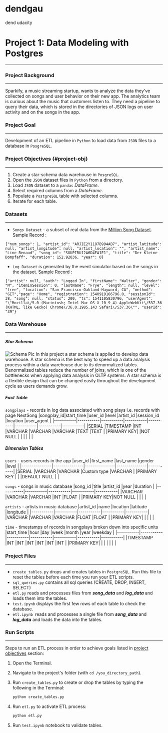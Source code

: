# dendgau
dend udacity
# Project 1: Data Modeling with Postgres

---

### Project Background

---

Sparkify, a music streaming startup, wants to analyze the data they've collected on songs and user behavior on their new app. The analytics team is curious about the music that customers listen to. They need a pipeline to query their data, which is stored in the directories of JSON logs on user activity and on the songs in the app.

### Project Goal

---

Development of an ETL pipeline in `Python` to load data from `JSON` files to a database in `PosgreSQL`.

### Project Objectives {#project-obj}

---

1. Create a star-schema data warehouse in `PosgreSQL`.
2. Open the `JSON` dataset files in `Python` from a directory.
3. Load `JSON` dataset to a `pandas` *DataFrame*.
4. Select required columns from a *DataFrame*.
5. Populate a `PostgreSQL` table with selected columns.
6. Iterate for each table.

### Datasets

---

- `Songs Dataset` - a subset of real data from the [Million Song Dataset].
Sample Record :
```
{"num_songs": 1, "artist_id": "ARJIE2Y1187B994AB7", "artist_latitude": null, "artist_longitude": null, "artist_location": "", "artist_name": "Line Renaud", "song_id": "SOUPIRU12A6D4FA1E1", "title": "Der Kleine Dompfaff", "duration": 152.92036, "year": 0}
```
- `Log Dataset` is generated by the event simulator based on the songs in the dataset.
Sample Record :
```
{"artist": null, "auth": "Logged In", "firstName": "Walter", "gender": "M", "itemInSession": 0, "lastName": "Frye", "length": null, "level": "free", "location": "San Francisco-Oakland-Hayward, CA", "method": "GET","page": "Home", "registration": 1540919166796.0, "sessionId": 38, "song": null, "status": 200, "ts": 1541105830796, "userAgent": "\"Mozilla\/5.0 (Macintosh; Intel Mac OS X 10_9_4) AppleWebKit\/537.36 (KHTML, like Gecko) Chrome\/36.0.1985.143 Safari\/537.36\"", "userId": "39"}
```

### Data Warehouse

---
##### Star Schema
![Schema Pic](/img/star_schema.png "Schema")
In this project a star schema is applied to develop data warehouse. A star schema is the best way to speed up a data analysis process within a data warehouse due to its denormalized tables. Denormalized tables reduce the number of joins, which is one of the bottlenecks when applying data analysis in OLTP systems. A star schema is a flexible design that can be changed easily throughout the development cycle as users demands grow.

##### Fact Table

`songplays` - records in log data associated with song plays i.e. records with page NextSong
|songplay_id|start_time |user_id    |level      |artist_id  |session_id |location   |user_agent |
|-----------|-----------|-----------|-----------|-----------|-----------|-----------|-----------|
|SERIAL     |TIMESTAMP  |INT        |VARCHAR    |VARCHAR    |VARCHAR    |TEXT       |TEXT       |
|PRIMARY KEY|           |NOT NULL   |           |           |           |           |           |

##### Dimension Tables

`users` - users records in the app
|user_id        |first_name     |last_name      |gender         |level      |
|---------------|---------------|---------------|---------------|-----------|
|SERIAL         |VARCHAR        |VARCHAR        |Custom type    |VARCHAR    |
|PRIMARY KEY    |               |               |DEFAULT NULL   |           |

`songs` - songs in music database
|song_id    |title      |artist_id  |year       |duration   |
|-----------|-----------|-----------|-----------|-----------|
|VARCHAR    |VARCHAR    |VARCHAR    |INT        |FLOAT      |
|PRIMARY KEY|NOT NULL   |           |           |           |
 
`artists` - artists in music database
|artist_id  |name       |location   |latitude   |longitude  |
|-----------|-----------|-----------|-----------|-----------|
|VARCHAR    |VARCHAR    |VARCHAR    |FLOAT      |FLOAT      |
|PRIMARY KEY|           |           |           |           |

`time` - timestamps of records in songplays broken down into specific units
|start_time |hour       |day        |week       |month      |year       |weekday    |
|-----------|-----------|-----------|-----------|-----------|-----------|-----------|
|TIMESTAMP  |INT        |INT        |INT        |INT        |INT        |INT        |
|PRIMARY KEY|           |           |           |           |           |           |

### Project Files

---

* `create_tables.py` drops and creates tables in `PostgreSQL`. Run this file to reset the tables before each time you run your ETL scripts.
* `sql_queries.py` contains all sql queries (CREATE, DROP, INSERT, SELECT)
* `etl.py` reads and processes files from ***song_data*** and ***log_data*** and loads them into the tables.
* `test.ipynb` displays the first few rows of each table to check the database.
* `etl.ipynb `reads and processes a single file from ***song_data*** and ***log_data*** and loads the data into the tables.

### Run Scripts

---

Steps to run an ETL process in order to achieve goals listed in [project objectives](#project-obj) section:

1. Open the Terminal.
2. Navigate to the project's folder (with `cd /you_directory_path`).
3. Run `create_tables.py` to create or drop the tables by typing the following in the Terminal:

   ```python
   python create_tables.py
   ```

4. Run `etl.py` to activate ETL process:

   ```python
   python etl.py
   ```

5. Run `test.ipynb` notebook to validate tables.

[//]: # (These are reference links used in the body of this note and get stripped out when the markdown processor does its job. There is no need to format nicely because it shouldn't be seen. Thanks SO - http://stackoverflow.com/questions/4823468/store-comments-in-markdown-syntax)

   [Million Song Dataset]: <http://millionsongdataset.com/>

